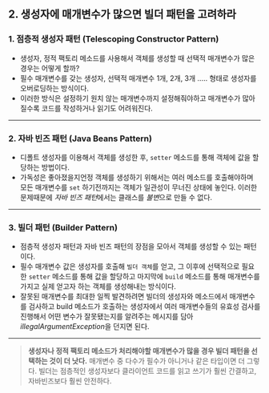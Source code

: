 ## 2. 생성자에 매개변수가 많으면 빌더 패턴을 고려하라

### 1. 점층적 생성자 패턴 (Telescoping Constructor Pattern)

- 생성자, 정적 팩토리 메소드를 사용해서 객체를 생성할 때 선택적 매개변수가 많은 경우는 어떻게 할까?
- 필수 매개변수를 갖는 생성자, 선택적 매개변수 1개, 2개, 3개 ..... 형태로 생성자를 오버로딩하는 방식이다.
- 이러한 방식은 설정하기 원치 않는 매개변수까지 설정해줘야하고 매개변수가 많아질수록 코드를 작성하거나 읽기도 어려워진다.

---

### 2. 자바 빈즈 패턴 (Java Beans Pattern)

- 디폴트 생성자를 이용해서 객체를 생성한 후, `setter` 메소드를 통해 객체에 값을 할당하는 방법이다.
- 가독성은 좋아졌을지언정 객체를 생성하기 위해서는 여러 메소드를 호출해야하며 모든 매개변수를 `set` 하기전까지는 객체가 일관성이 무너진 상태에 놓인다. 이러한 문제때문에 *자바 빈즈 패턴*에서는 클래스를 *불변*으로 만들 수 없다.

---

### 3. 빌더 패턴 (Builder Pattern)

- 점층적 생성자 패턴과 자바 빈즈 패턴의 장점을 모아서 객체를 생성할 수 있는 패턴이다.
- 필수 매개변수 값은 생성자를 호출해 `빌더 객체`를 얻고, 그 이후에 선택적으로 필요한 `setter` 메소드를 통해 값을 할당하고 마지막에 `build` 메소드를 통해 매개변수를 가지고 실제 얻고자 하는 객체를 생성해내는 방식이다.
- 잘못된 매개변수를 최대한 일찍 발견하려면 빌더의 생성자와 메소드에서 매개변수를 검사하고 build 메소드가 호출하는 생성자에서 여러 매개변수들의 유효성 검사를 진행해서 어떤 변수가 잘못됐는지를 알려주는 메시지를 담아 *illegalArgumentException*을 던지면 된다.

---

>**생성자나 정적 팩토리 메소드가 처리해야할 매개변수가 많을 경우 빌더 패턴을 선택하는 것이 더 낫다.** 매개변수 중 다수가 필수가 아니거나 같은 타입이면 더 그렇다. 빌더는 점층적인 생성자보다 클라이언트 코드를 읽고 쓰기가 훨씬 간결하고, 자바빈즈보다 훨씬 안전하다.
